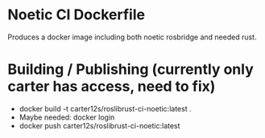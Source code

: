 # Noetic CI Dockerfile
Produces a docker image including both noetic rosbridge and needed rust.

# Building / Publishing (currently only carter has access, need to fix)
- docker build -t carter12s/roslibrust-ci-noetic:latest .
- Maybe needed: docker login
- docker push carter12s/roslibrust-ci-noetic:latest